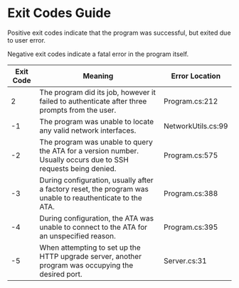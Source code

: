 ﻿# Exit Codes Guide

Positive exit codes indicate that the program was successful, but exited due to user error.

Negative exit codes indicate a fatal error in the program itself.

| Exit Code | Meaning                                                                                                         | Error Location
| --------- | --------------------------------------------------------------------------------------------------------------- | --------------
| 2         | The program did its job, however it failed to authenticate after three prompts from the user.                   | Program.cs:212
| -1        | The program was unable to locate any valid network interfaces.                                                  | NetworkUtils.cs:99
| -2        | The program was unable to query the ATA for a version number. Usually occurs due to SSH requests being denied.  | Program.cs:575
| -3        | During configuration, usually after a factory reset, the program was unable to reauthenticate to the ATA.       | Program.cs:388
| -4        | During configuration, the ATA was unable to connect to the ATA for an unspecified reason.                       | Program.cs:395
| -5        | When attempting to set up the HTTP upgrade server, another program was occupying the desired port.              | Server.cs:31